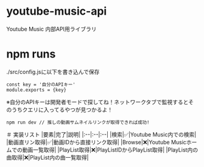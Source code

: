 # youtube-music-api
Youtube Music 内部API用ライブラリ

# npm runs
./src/config.jsに以下を書き込んで保存
```
const key = '自分のAPIキー'
module.exports = {key}
```
※自分のAPIキーは開発者モードで探してね！ネットワークタブで監視するとそのうちクエリに入ってるやつが見つかるよ！

```
npm run dev // 推しの動画サムネイルリンクが取得できれば成功!
```

＃ 実装リスト
|要素|完了|説明|
|:--|:--|:--|
|検索|:white_check_mark:|Youtube Music内での検索|
|動画直リン取得|:white_check_mark:|動画IDから直接リンク取得|
|Browse|:x:|Youtube Musicホームでの動画一覧取得|
|PlayList取得|:x:|PlayListIDからPlayList取得|
|PlayList内の曲取得|:x:|PlayList内の曲一覧取得|
